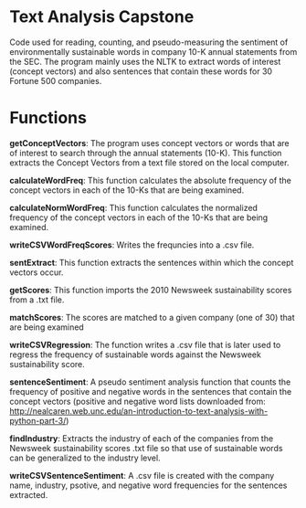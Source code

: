 # Text Analysis Capstone
Code used for reading, counting, and pseudo-measuring the sentiment of environmentally sustainable words in company 10-K annual statements from the SEC. The program mainly uses the NLTK to extract words of interest (concept vectors) and also sentences that contain these words for 30 Fortune 500 companies.

# Functions
**getConceptVectors**: The program uses concept vectors or words that are of interest to search through the annual statements (10-K). This function extracts the Concept Vectors from a text file stored on the local computer.

**calculateWordFreq**: This function calculates the absolute frequency of the concept vectors in each of the 10-Ks that are being examined.

**calculateNormWordFreq**: This function calculates the normalized frequency of the concept vectors in each of the 10-Ks that are being examined.

**writeCSVWordFreqScores**: Writes the frequncies into a .csv file.

**sentExtract**: This function extracts the sentences within which the concept vectors occur. 

**getScores**: This function imports the 2010 Newsweek sustainability scores from a .txt file.

**matchScores**: The scores are matched to a given company (one of 30) that are being examined

**writeCSVRegression**: The function writes a .csv file that is later used to regress the frequency of sustainable words against the Newsweek sustainability score. 

**sentenceSentiment**: A pseudo sentiment analysis function that counts the frequency of positive and negative words in the sentences that contain the concept vectors (positive and negative word lists downloaded from: http://nealcaren.web.unc.edu/an-introduction-to-text-analysis-with-python-part-3/)

**findIndustry**: Extracts the industry of each of the companies from the Newsweek sustainability scores .txt file so that use of sustainable words can be generalized to the industry level. 

**writeCSVSentenceSentiment**: A .csv file is created with the company name, industry, psotive, and negative word frequencies for the sentences extracted. 

